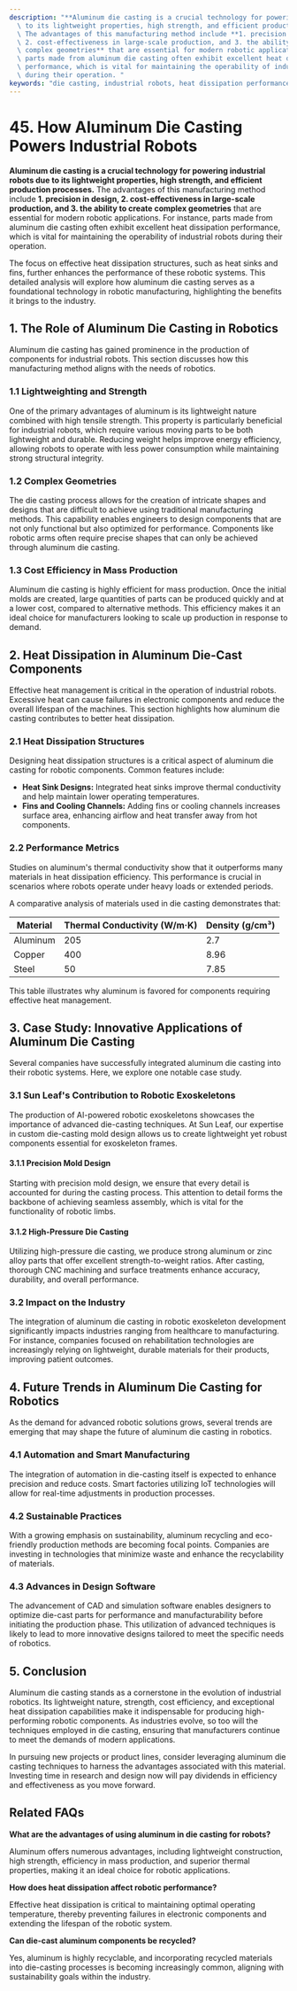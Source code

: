 ```yaml
---
description: "**Aluminum die casting is a crucial technology for powering industrial robots due\
  \ to its lightweight properties, high strength, and efficient production processes.**\
  \ The advantages of this manufacturing method include **1. precision in design,\
  \ 2. cost-effectiveness in large-scale production, and 3. the ability to create\
  \ complex geometries** that are essential for modern robotic applications. For instance,\
  \ parts made from aluminum die casting often exhibit excellent heat dissipation\
  \ performance, which is vital for maintaining the operability of industrial robots\
  \ during their operation. "
keywords: "die casting, industrial robots, heat dissipation performance, die casting process"
---
```

# 45. How Aluminum Die Casting Powers Industrial Robots

**Aluminum die casting is a crucial technology for powering industrial robots due to its lightweight properties, high strength, and efficient production processes.** The advantages of this manufacturing method include **1. precision in design, 2. cost-effectiveness in large-scale production, and 3. the ability to create complex geometries** that are essential for modern robotic applications. For instance, parts made from aluminum die casting often exhibit excellent heat dissipation performance, which is vital for maintaining the operability of industrial robots during their operation. 

The focus on effective heat dissipation structures, such as heat sinks and fins, further enhances the performance of these robotic systems. This detailed analysis will explore how aluminum die casting serves as a foundational technology in robotic manufacturing, highlighting the benefits it brings to the industry.

## **1. The Role of Aluminum Die Casting in Robotics**

Aluminum die casting has gained prominence in the production of components for industrial robots. This section discusses how this manufacturing method aligns with the needs of robotics.

### **1.1 Lightweighting and Strength**

One of the primary advantages of aluminum is its lightweight nature combined with high tensile strength. This property is particularly beneficial for industrial robots, which require various moving parts to be both lightweight and durable. Reducing weight helps improve energy efficiency, allowing robots to operate with less power consumption while maintaining strong structural integrity.

### **1.2 Complex Geometries**

The die casting process allows for the creation of intricate shapes and designs that are difficult to achieve using traditional manufacturing methods. This capability enables engineers to design components that are not only functional but also optimized for performance. Components like robotic arms often require precise shapes that can only be achieved through aluminum die casting.

### **1.3 Cost Efficiency in Mass Production**

Aluminum die casting is highly efficient for mass production. Once the initial molds are created, large quantities of parts can be produced quickly and at a lower cost, compared to alternative methods. This efficiency makes it an ideal choice for manufacturers looking to scale up production in response to demand.

## **2. Heat Dissipation in Aluminum Die-Cast Components**

Effective heat management is critical in the operation of industrial robots. Excessive heat can cause failures in electronic components and reduce the overall lifespan of the machines. This section highlights how aluminum die casting contributes to better heat dissipation.

### **2.1 Heat Dissipation Structures**

Designing heat dissipation structures is a critical aspect of aluminum die casting for robotic components. Common features include:

- **Heat Sink Designs:** Integrated heat sinks improve thermal conductivity and help maintain lower operating temperatures.
- **Fins and Cooling Channels:** Adding fins or cooling channels increases surface area, enhancing airflow and heat transfer away from hot components.

### **2.2 Performance Metrics**

Studies on aluminum's thermal conductivity show that it outperforms many materials in heat dissipation efficiency. This performance is crucial in scenarios where robots operate under heavy loads or extended periods.

A comparative analysis of materials used in die casting demonstrates that:

| Material       | Thermal Conductivity (W/m·K) | Density (g/cm³) |
|----------------|------------------------------|------------------|
| Aluminum       | 205                          | 2.7              |
| Copper         | 400                          | 8.96             |
| Steel          | 50                           | 7.85             |

This table illustrates why aluminum is favored for components requiring effective heat management.

## **3. Case Study: Innovative Applications of Aluminum Die Casting**

Several companies have successfully integrated aluminum die casting into their robotic systems. Here, we explore one notable case study.

### **3.1 Sun Leaf's Contribution to Robotic Exoskeletons**

The production of AI-powered robotic exoskeletons showcases the importance of advanced die-casting techniques. At Sun Leaf, our expertise in custom die-casting mold design allows us to create lightweight yet robust components essential for exoskeleton frames.

#### **3.1.1 Precision Mold Design**

Starting with precision mold design, we ensure that every detail is accounted for during the casting process. This attention to detail forms the backbone of achieving seamless assembly, which is vital for the functionality of robotic limbs.

#### **3.1.2 High-Pressure Die Casting**

Utilizing high-pressure die casting, we produce strong aluminum or zinc alloy parts that offer excellent strength-to-weight ratios. After casting, thorough CNC machining and surface treatments enhance accuracy, durability, and overall performance.

### **3.2 Impact on the Industry**

The integration of aluminum die casting in robotic exoskeleton development significantly impacts industries ranging from healthcare to manufacturing. For instance, companies focused on rehabilitation technologies are increasingly relying on lightweight, durable materials for their products, improving patient outcomes.

## **4. Future Trends in Aluminum Die Casting for Robotics**

As the demand for advanced robotic solutions grows, several trends are emerging that may shape the future of aluminum die casting in robotics.

### **4.1 Automation and Smart Manufacturing**

The integration of automation in die-casting itself is expected to enhance precision and reduce costs. Smart factories utilizing IoT technologies will allow for real-time adjustments in production processes.

### **4.2 Sustainable Practices**

With a growing emphasis on sustainability, aluminum recycling and eco-friendly production methods are becoming focal points. Companies are investing in technologies that minimize waste and enhance the recyclability of materials.

### **4.3 Advances in Design Software**

The advancement of CAD and simulation software enables designers to optimize die-cast parts for performance and manufacturability before initiating the production phase. This utilization of advanced techniques is likely to lead to more innovative designs tailored to meet the specific needs of robotics.

## **5. Conclusion**

Aluminum die casting stands as a cornerstone in the evolution of industrial robotics. Its lightweight nature, strength, cost efficiency, and exceptional heat dissipation capabilities make it indispensable for producing high-performing robotic components. As industries evolve, so too will the techniques employed in die casting, ensuring that manufacturers continue to meet the demands of modern applications.

In pursuing new projects or product lines, consider leveraging aluminum die casting techniques to harness the advantages associated with this material. Investing time in research and design now will pay dividends in efficiency and effectiveness as you move forward.

## **Related FAQs**

**What are the advantages of using aluminum in die casting for robots?**

Aluminum offers numerous advantages, including lightweight construction, high strength, efficiency in mass production, and superior thermal properties, making it an ideal choice for robotic applications.

**How does heat dissipation affect robotic performance?**

Effective heat dissipation is critical to maintaining optimal operating temperature, thereby preventing failures in electronic components and extending the lifespan of the robotic system.

**Can die-cast aluminum components be recycled?**

Yes, aluminum is highly recyclable, and incorporating recycled materials into die-casting processes is becoming increasingly common, aligning with sustainability goals within the industry.
